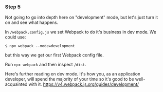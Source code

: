 ### Step 5

Not going to go into depth here on "development" mode, but let's just turn it on and see what happens.

In `/webpack.config.js` we set Webpack to do it's business in dev mode. We could use:
```
$ npx webpack --mode=development
```
but this way we get our first Webpack config file.

Run `npx webpack` and then inspect `/dist`.

Here's further reading on dev mode. It's how you, as an application developer, will spend the majority of your time so it's good to be well-acquainted with it.
https://v4.webpack.js.org/guides/development/